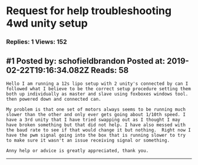 # Request for help troubleshooting 4wd unity setup

### Replies: 1 Views: 152

## \#1 Posted by: schofieldbrandon Posted at: 2019-02-22T19:16:34.082Z Reads: 58

```
Hello I am running a 12s lipo setup with 2 unity's connected by can I followed what I believe to be the correct setup procedure setting them both up individually as master and slave using foxboxes windows tool. then powered down and connected can.  

My problem is that one set of motors always seems to be running much slower than the other and only ever gets going about 1/10th speed. I have a 3rd unity that I have tried swapping out as I thought I may have broken something but that did not help. I have also messed with the baud rate to see if that would change it but nothing.  Right now I have the pwm signal going into the box that is running slower to try to make sure it wasn't an issue receiving signal or something. 

Anny help or advice is greatly appreciated, thank you.
```

---
